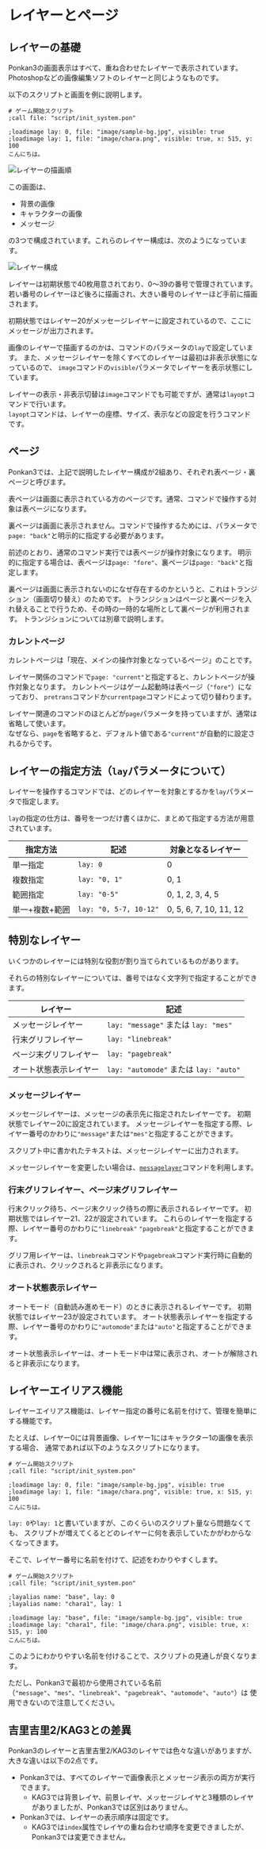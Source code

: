 # レイヤーとページ

## レイヤーの基礎

Ponkan3の画面表示はすべて、重ね合わせたレイヤーで表示されています。
Photoshopなどの画像編集ソフトのレイヤーと同じようなものです。

以下のスクリプトと画面を例に説明します。

```plain
# ゲーム開始スクリプト
;call file: "script/init_system.pon"

;loadimage lay: 0, file: "image/sample-bg.jpg", visible: true
;loadimage lay: 1, file: "image/chara.png", visible: true, x: 515, y: 100
こんにちは。
```

![レイヤーの描画順](image/layer_01.png)

この画面は、

- 背景の画像
- キャラクターの画像
- メッセージ

の3つで構成されています。これらのレイヤー構成は、次のようになっています。

![レイヤー構成](image/layer_02.png)

レイヤーは初期状態で40枚用意されており、0～39の番号で管理されています。
若い番号のレイヤーほど後ろに描画され、大きい番号のレイヤーほど手前に描画されます。

初期状態ではレイヤー20がメッセージレイヤーに設定されているので、ここにメッセージが出力されます。

画像のレイヤーで描画するのかは、コマンドのパラメータの`lay`で設定しています。
また、メッセージレイヤーを除くすべてのレイヤーは最初は非表示状態になっているので、
`image`コマンドの`visible`パラメータでレイヤーを表示状態にしています。

<div class="note">
レイヤーの表示・非表示切替は<code>image</code>コマンドでも可能ですが、通常は<code>layopt</code>コマンドで行います。<br>
<code>layopt</code>コマンドは、レイヤーの座標、サイズ、表示などの設定を行うコマンドです。
</div>

## ページ

Ponkan3では、上記で説明したレイヤー構成が2組あり、それぞれ表ページ・裏ページと呼びます。

表ページは画面に表示されている方のページです。通常、コマンドで操作する対象は表ページになります。

裏ページは画面に表示されません。コマンドで操作するためには、パラメータで`page: "back"`と明示的に指定する必要があります。

前述のとおり、通常のコマンド実行では表ページが操作対象になります。
明示的に指定する場合は、表ページは`page: "fore"`、裏ページは`page: "back"`と指定します。

裏ページは画面に表示されないのになぜ存在するのかというと、これはトランジション（画面切り替え）のためです。
トランジションはページと裏ページを入れ替えることで行うため、その時の一時的な場所として裏ページが利用されます。
トランジションについては別章で説明します。

### カレントページ

カレントページは「現在、メインの操作対象となっているページ」のことです。

レイヤー関係のコマンドで`page: "current"`と指定すると、カレントページが操作対象となります。
カレントページはゲーム起動時は表ページ（`"fore"`）になっており、
`pretrans`コマンドか`currentpage`コマンドによって切り替わります。

<div class="note">
レイヤー関連のコマンドのほとんどが<code>page</code>パラメータを持っていますが、通常は省略して使います。<br>
なぜなら、<code>page</code>を省略すると、デフォルト値である<code>"current"</code>が自動的に設定されるからです。
</div>

## レイヤーの指定方法（`lay`パラメータについて）

レイヤーを操作するコマンドでは、どのレイヤーを対象とするかを`lay`パラメータで指定します。

`lay`の指定の仕方は、番号を一つだけ書くほかに、まとめて指定する方法が用意されています。

| 指定方法            | 記述                   | 対象となるレイヤー      |
|---------------------|------------------------|-------------------------|
| 単一指定            | `lay: 0`               | 0                       |
| 複数指定            | `lay: "0, 1"`          | 0, 1                    |
| 範囲指定            | `lay: "0-5"`           | 0, 1, 2, 3, 4, 5        |
| 単一+複数+範囲      | `lay: "0, 5-7, 10-12"` | 0, 5, 6, 7, 10, 11, 12  |

## 特別なレイヤー

いくつかのレイヤーには特別な役割が割り当てられているものがあります。

それらの特別なレイヤーについては、番号ではなく文字列で指定することができます。

| レイヤー                | 記述                                   |
|-------------------------|----------------------------------------|
| メッセージレイヤー      | `lay: "message"` または `lay: "mes"`   |
| 行末グリフレイヤー      | `lay: "linebreak"`                     |
| ページ末グリフレイヤー  | `lay: "pagebreak"`                     |
| オート状態表示レイヤー  | `lay: "automode"` または `lay: "auto"` |

### メッセージレイヤー

メッセージレイヤーは、メッセージの表示先に指定されたレイヤーです。
初期状態でレイヤー20に設定されています。
メッセージレイヤーを指定する際、レイヤー番号のかわりに`"message"`または`"mes"`と指定することができます。

スクリプト中に書かれたテキストは、メッセージレイヤーに出力されます。

メッセージレイヤーを変更したい場合は、[`messagelayer`](../ref/command_ref.md#messagelayer-messagelay-meslay-meslay)コマンドを利用します。

### 行末グリフレイヤー、ページ末グリフレイヤー

行末クリック待ち、ページ末クリック待ちの際に表示されるレイヤーです。
初期状態ではレイヤー21、22が設定されています。
これらのレイヤーを指定する際、レイヤー番号のかわりに`"linebreak"` `"pagebreak"`と指定することができます。

グリフ用レイヤーは、`linebreak`コマンドや`pagebreak`コマンド実行時に自動的に表示され、クリックされると非表示になります。

### オート状態表示レイヤー

オートモード（自動読み進めモード）のときに表示されるレイヤーです。
初期状態ではレイヤー23が設定されています。
オート状態表示レイヤーを指定する際、レイヤー番号のかわりに`"automode"`または`"auto"`と指定することができます。

オート状態表示レイヤーは、オートモード中は常に表示され、オートが解除されると非表示になります。

## レイヤーエイリアス機能

レイヤーエイリアス機能は、レイヤー指定の番号に名前を付けて、管理を簡単にする機能です。

たとえば、レイヤー0には背景画像、レイヤー1にはキャラクター1の画像を表示する場合、
通常であれば以下のようなスクリプトになります。

```plain
# ゲーム開始スクリプト
;call file: "script/init_system.pon"

;loadimage lay: 0, file: "image/sample-bg.jpg", visible: true
;loadimage lay: 1, file: "image/chara.png", visible: true, x: 515, y: 100
こんにちは。
```

`lay: 0`や`lay: 1`と書いていますが、このくらいのスクリプト量なら問題なくても、
スクリプトが増えてくるとどのレイヤーに何を表示していたかがわからなくなってきます。

そこで、レイヤー番号に名前を付けて、記述をわかりやすくします。

```plain
# ゲーム開始スクリプト
;call file: "script/init_system.pon"

;layalias name: "base", lay: 0
;layalias name: "chara1", lay: 1

;loadimage lay: "base", file: "image/sample-bg.jpg", visible: true
;loadimage lay: "chara1", file: "image/chara.png", visible: true, x: 515, y: 100
こんにちは。
```

このようにわかりやすい名前を付けることで、スクリプトの見通しが良くなります。

ただし、Ponkan3で最初から使用されている名前（`"message"`、`"mes"`、`"linebreak"`、`"pagebreak"`、`"automode"`、`"auto"`）は
使用できないので注意してください。

## 吉里吉里2/KAG3との差異

Ponkan3のレイヤーと吉里吉里2/KAG3のレイヤでは色々な違いがありますが、
大きな違いは以下の2点です。

- Ponkan3では、すべてのレイヤーで画像表示とメッセージ表示の両方が実行できます。
    - KAG3では背景レイヤ、前景レイヤ、メッセージレイヤと3種類のレイヤがありましたが、Ponkan3では区別はありません。
- Ponkan3では、レイヤーの表示順序は固定です。
    - KAG3では`index`属性でレイヤの重ね合わせ順序を変更できましたが、Ponkan3では変更できません。
